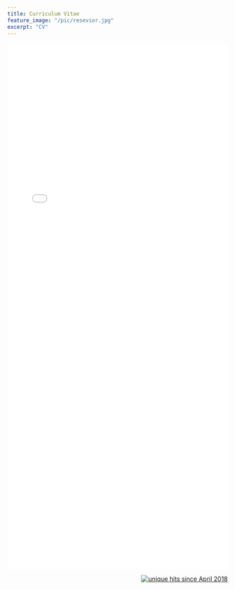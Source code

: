 ```yaml
---
title: Curriculum Vitae
feature_image: "/pic/resevior.jpg"
excerpt: "CV"
---
```


<object data="/pdf/Lillian_Petersen_CV_2020.pdf" type="application/pdf" width="100%" height="1200">
<iframe src="/pdf/Lillian_Petersen_CV_2020.pdf" width="100%" height="1200" style="border: none;">
This browser does not support PDFs. Please download the PDF to view it: <a href="/pdf/Lillian_Petersen_CV_2020.pdf">Download PDF</a>
</iframe>
</object>

<p align="right">
<a href="http://www.hitwebcounter.com">
<img src="http://hitwebcounter.com/counter/counter.php?page=6931337&style=0006&nbdigits=5&type=ip&initCount=0" title="unique hits since April 2018" border="0" ></a>

<!-- Global site tag (gtag.js) - Google Analytics -->
<script async src="https://www.googletagmanager.com/gtag/js?id=UA-117520873-3"></script>
<script>
  window.dataLayer = window.dataLayer || [];
  function gtag(){dataLayer.push(arguments);}
  gtag('js', new Date());

  gtag('config', 'UA-117520873-3');
</script>

